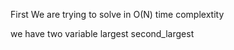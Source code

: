 First We are trying to solve in O(N) time complextity

we have two variable 
    largest
    second_largest
